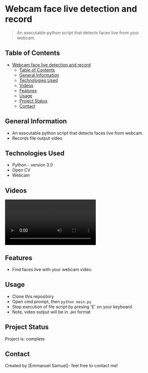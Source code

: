 # Webcam face live detection and record
> An executable python script that detects faces live from your webcam.


## Table of Contents
- [Webcam face live detection and record](#webcam-face-live-detection-and-record)
  - [Table of Contents](#table-of-contents)
  - [General Information](#general-information)
  - [Technologies Used](#technologies-used)
  - [Videos](#videos)
  - [Features](#features)
  - [Usage](#usage)
  - [Project Status](#project-status)
  - [Contact](#contact)


## General Information
- An executable python script that detects faces live from webcam. 
- Records file output video


## Technologies Used
- Python - version 3.0
- Open CV
- Webcam


## Videos
![Example video](/video.mp4)


## Features
- Find faces live with your webcam video.


## Usage
- Clone this repository
- Open cmd prompt, then
  `python main.py`
- Stop execution of file script by presing 'E' on your keyboard
- Note, video output will be in .avi format


## Project Status
Project is: complete


## Contact
Created by [Emmanuel Samuel]- feel free to contact me!

